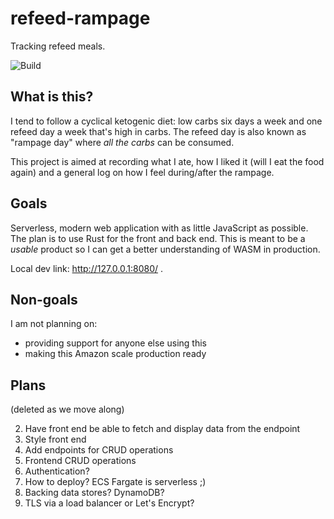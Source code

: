 # refeed-rampage

Tracking refeed meals.

![Build](https://github.com/matthewkmayer/refeed-rampage/workflows/Build/badge.svg)

## What is this?

I tend to follow a cyclical ketogenic diet: low carbs six days a week and one refeed day a week that's high in carbs. The refeed day is also known as "rampage day" where *all the carbs* can be consumed.

This project is aimed at recording what I ate, how I liked it (will I eat the food again) and a general log on how I feel during/after the rampage.

## Goals

Serverless, modern web application with as little JavaScript as possible. The plan is to use Rust for the front and back end. This is meant to be a *usable* product so I can get a better understanding of WASM in production.

Local dev link: http://127.0.0.1:8080/ .

## Non-goals

I am not planning on:

* providing support for anyone else using this
* making this Amazon scale production ready

## Plans

(deleted as we move along)

2. Have front end be able to fetch and display data from the endpoint
3. Style front end
4. Add endpoints for CRUD operations
5. Frontend CRUD operations
6. Authentication?
7. How to deploy? ECS Fargate is serverless ;)
8. Backing data stores? DynamoDB?
9. TLS via a load balancer or Let's Encrypt?
